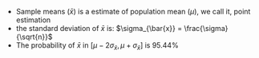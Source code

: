 
* Sample means ($\bar{x}$) is a estimate of population mean ($\mu$), we call it, point estimation
* the standard deviation of $\bar{x}$ is: $\sigma_{\bar{x}} = \frac{\sigma}{\sqrt{n}}$
* The probability of $\bar{x}$ in $[\mu - 2\sigma_{\bar{x}}, \mu + \sigma_{\bar{x}}]$ is $95.44\%$